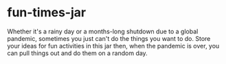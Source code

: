 # fun-times-jar
Whether it's a rainy day or a months-long shutdown due to a global pandemic, sometimes you just can't do the things you want to do. Store your ideas for fun activities in this jar then, when the pandemic is over, you can pull things out and do them on a random day.
